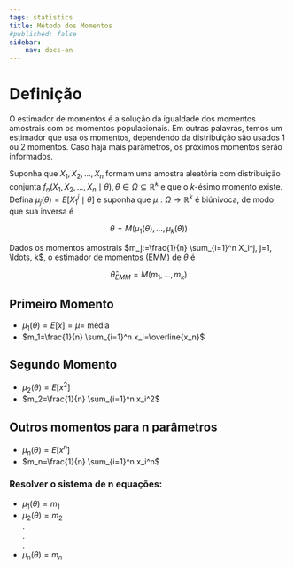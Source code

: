 ```yaml
---
tags: statistics
title: Método dos Momentos 
#published: false
sidebar:
    nav: docs-en
---
```


# Definição

O estimador de momentos é a solução da igualdade dos momentos amostrais com os momentos populacionais. Em outras palavras, temos um estimador que usa os momentos, dependendo da distribuição são usados 1 ou 2 momentos. Caso haja mais parâmetros, os próximos momentos serão informados. 

Suponha que $X_1, X_2, \ldots, X_n$ formam uma amostra aleatória com distribuição conjunta $f_n\left(X_1, X_2, \ldots, X_n \mid \theta\right), \theta \in \Omega \subseteq \mathbb{R}^k$ e que o $k$-ésimo momento existe. Defina $\mu_j(\theta)=E\left[X_1^j \mid \theta\right]$ e suponha que $\mu: \Omega \rightarrow \mathbb{R}^k$ é biúnivoca, de modo que sua inversa é

$$\theta=M\left(\mu_1(\theta), \ldots, \mu_k(\theta)\right)$$

Dados os momentos amostrais $m_j:=\frac{1}{n} \sum_{i=1}^n X_i^j, j=1, \ldots, k$, o estimador de momentos (EMM) de $\theta$ é

$$\hat{\theta}_{E M M}=M\left(m_1, \ldots, m_k\right)$$ 

## Primeiro Momento

- $\mu_1(\theta)=E[x]=\mu=$ média
- $m_1=\frac{1}{n} \sum_{i=1}^n x_i=\overline{x_n}$

## Segundo Momento

- $\mu_2(\theta)=E\left[x^2\right]$
- $m_2=\frac{1}{n} \sum_{i=1}^n x_i^2$

## Outros momentos para n parâmetros

- $\mu_n(\theta)=E\left[x^n\right]$
- $m_n=\frac{1}{n} \sum_{i=1}^n x_i^n$

### Resolver o sistema de $\mathrm{n}$ equações:

- $\mu_1(\theta)=m_1$
- $\mu_2(\theta)=m_2$ \
. \
. \
. 
- $\mu_n(\theta)=m_n$
